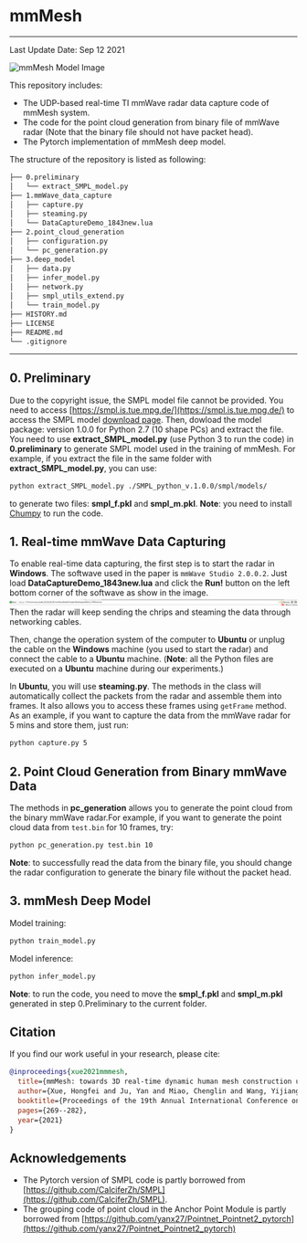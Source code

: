 # mmMesh

---

Last Update Date: Sep 12 2021

![mmMesh Model Image](https://havocfixer.github.io/mmMesh/resources/model.png)

This repository includes:
- The UDP-based real-time TI mmWave radar data capture code of mmMesh system.
- The code for the point cloud generation from binary file of mmWave radar (Note that the binary file should not have packet head).
- The Pytorch implementation of mmMesh deep model.

The structure of the repository is listed as following:
```
├── 0.preliminary
│   └── extract_SMPL_model.py
├── 1.mmWave_data_capture
│   ├── capture.py
│   ├── steaming.py
│   └── DataCaptureDemo_1843new.lua
├── 2.point_cloud_generation
│   ├── configuration.py
│   └── pc_generation.py
├── 3.deep_model
│   ├── data.py
│   ├── infer_model.py
│   ├── network.py
│   ├── smpl_utils_extend.py
│   └── train_model.py
├── HISTORY.md
├── LICENSE
├── README.md
└── .gitignore
```

---

## 0. Preliminary

Due to the copyright issue, the SMPL model file cannot be provided. You need to access [https://smpl.is.tue.mpg.de/](https://smpl.is.tue.mpg.de/) to access the SMPL model [download page](https://smpl.is.tue.mpg.de/downloads). Then, dowload the model package: version 1.0.0 for Python 2.7 (10 shape PCs) and extract the file. You need to use **extract_SMPL_model.py** (use Python 3 to run the code) in **0.preliminary** to generate SMPL model used in the training of mmMesh. For example, if you extract the file in the same folder with **extract_SMPL_model.py**, you can use:
```bash
python extract_SMPL_model.py ./SMPL_python_v.1.0.0/smpl/models/
```
to generate two files: **smpl_f.pkl** and **smpl_m.pkl**.
**Note**: you need to install [Chumpy](https://github.com/mattloper/chumpy) to run the code.

## 1. Real-time mmWave Data Capturing

To enable real-time data capturing, the first step is to start the radar in **Windows**. The softwave used in the paper is `mmWave Studio 2.0.0.2`. Just load **DataCaptureDemo\_1843new.lua** and click the **Run!** button on the left bottom corner of the softwave as show in the image.
![mmWave Studio](mmwave_studio.png)
Then the radar will keep sending the chrips and steaming the data through networking cables.

Then, change the operation system of the computer to **Ubuntu** or unplug the cable on the **Windows** machine (you used to start the radar) and connect the cable to a **Ubuntu** machine. (**Note**: all the Python files are executed on a **Ubuntu** machine during our experiments.)

In **Ubuntu**, you will use **steaming.py**. The methods in the class will automatically collect the packets from the radar and assemble them into frames. It also allows you to access these frames using `getFrame` method. As an example, if you want to capture the data from the mmWave radar for 5 mins and store them, just run:
``` bash
python capture.py 5
```

## 2. Point Cloud Generation from Binary mmWave Data

The methods in **pc_generation** allows you to generate the point cloud from the binary mmWave radar.For example, if you want to generate the point cloud data from `test.bin` for 10 frames, try:
``` bash
python pc_generation.py test.bin 10
```

**Note**: to successfully read the data from the binary file, you should change the radar configuration to generate the binary file without the packet head.

## 3. mmMesh Deep Model

Model training:
``` bash
python train_model.py
```

Model inference:
``` bash
python infer_model.py
```

**Note**: to run the code, you need to move the **smpl_f.pkl** and **smpl_m.pkl** generated in step 0.Preliminary to the current folder.

## Citation

If you find our work useful in your research, please cite:
``` BibTeX
@inproceedings{xue2021mmmesh,
  title={mmMesh: towards 3D real-time dynamic human mesh construction using millimeter-wave},
  author={Xue, Hongfei and Ju, Yan and Miao, Chenglin and Wang, Yijiang and Wang, Shiyang and Zhang, Aidong and Su, Lu},
  booktitle={Proceedings of the 19th Annual International Conference on Mobile Systems, Applications, and Services},
  pages={269--282},
  year={2021}
}
```

## Acknowledgements

- The Pytorch version of SMPL code is partly borrowed from [https://github.com/CalciferZh/SMPL](https://github.com/CalciferZh/SMPL).
- The grouping code of point cloud in the Anchor Point Module is partly borrowed from [https://github.com/yanx27/Pointnet_Pointnet2_pytorch](https://github.com/yanx27/Pointnet_Pointnet2_pytorch)
